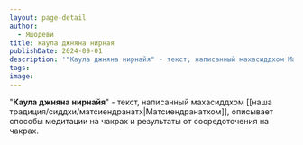 ```yaml
---
layout: page-detail
author:
  - Яшодеви
title: каула джняна нирная
publishDate: 2024-09-01
description: '"Каула джняна нирнайя" - текст, написанный махасиддхом Матсиендранатхом, описывает способы медитации на чакрах и результаты от сосредоточения на чакрах.'
tags: 
image:
---
```

"**Каула джняна нирнайя**" - текст, написанный махасиддхом [[наша традиция/сиддхи/матсиендранатх|Матсиендранатхом]], описывает способы медитации на чакрах и результаты от сосредоточения на чакрах.

